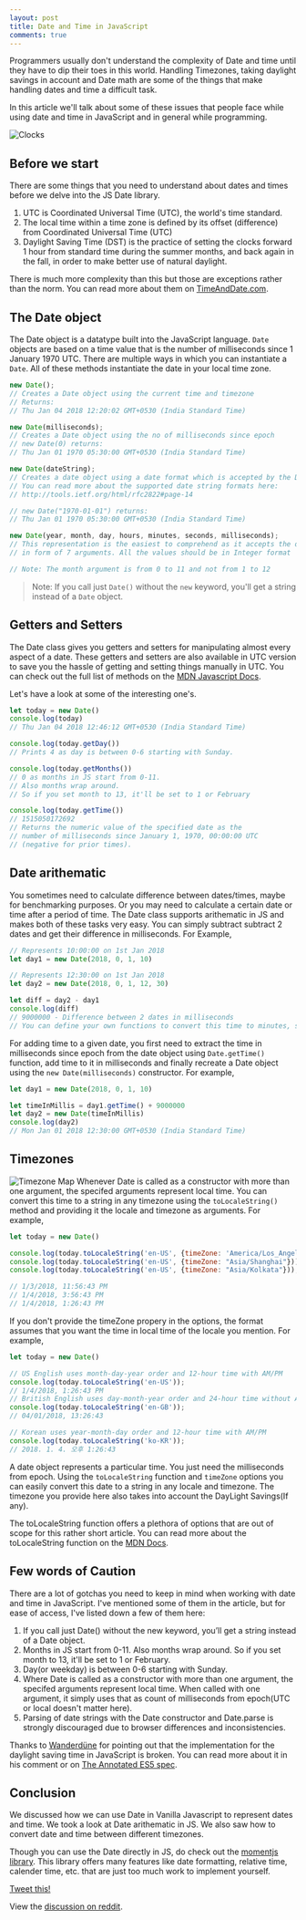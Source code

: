 ```yaml
---
layout: post
title: Date and Time in JavaScript
comments: true
---
```


Programmers usually don't understand the complexity of Date and time until they have to dip their toes in this world. Handling Timezones, taking daylight savings in account and Date math are some of the things that make handling dates and time a difficult task.

In this article we'll talk about some of these issues that people face while using date and time in JavaScript and in general while programming.

![Clocks](https://media.giphy.com/media/l0MYOUI5XfRk4LLWM/giphy.gif)
## Before we start
There are some things that you need to understand about dates and times before we delve into the JS Date library.

1. UTC is Coordinated Universal Time (UTC), the world's time standard.
2. The local time within a time zone is defined by its offset (difference) from Coordinated Universal Time (UTC)
3. Daylight Saving Time (DST) is the practice of setting the clocks forward 1 hour from standard time during the summer months, and back again in the fall, in order to make better use of natural daylight. 

There is much more complexity than this but those are exceptions rather than the norm. You can read more about them on [TimeAndDate.com](https://www.timeanddate.com/time/time-zones.html).

## The Date object
The Date object is a datatype built into the JavaScript language. `Date` objects are based on a time value that is the number of milliseconds since 1 January 1970 UTC. There are multiple ways in which you can instantiate a `Date`. All of these methods instantiate the date in your local time zone.

```js
new Date();
// Creates a Date object using the current time and timezone
// Returns: 
// Thu Jan 04 2018 12:20:02 GMT+0530 (India Standard Time)

new Date(milliseconds);
// Creates a Date object using the no of milliseconds since epoch
// new Date(0) returns: 
// Thu Jan 01 1970 05:30:00 GMT+0530 (India Standard Time)

new Date(dateString);
// Creates a date object using a date format which is accepted by the Date.parse method.
// You can read more about the supported date string formats here:
// http://tools.ietf.org/html/rfc2822#page-14

// new Date("1970-01-01") returns: 
// Thu Jan 01 1970 05:30:00 GMT+0530 (India Standard Time)

new Date(year, month, day, hours, minutes, seconds, milliseconds);
// This representation is the easiest to comprehend as it accepts the date 
// in form of 7 arguments. All the values should be in Integer format

// Note: The month argument is from 0 to 11 and not from 1 to 12
```

> Note: If you call just `Date()` without the `new` keyword, you'll get a string instead of a `Date` object.

## Getters and Setters
The Date class gives you getters and setters for manipulating almost every aspect of a date. These getters and setters are also available in UTC version to save you the hassle of getting and setting things manually in UTC. You can check out the full list of methods on the [MDN Javascript Docs](https://developer.mozilla.org/en-US/docs/Web/JavaScript/Reference/Global_Objects/Date). 

Let's have a look at some of the interesting one's. 

```js
let today = new Date()
console.log(today)
// Thu Jan 04 2018 12:46:12 GMT+0530 (India Standard Time)

console.log(today.getDay())
// Prints 4 as day is between 0-6 starting with Sunday.

console.log(today.getMonths())
// 0 as months in JS start from 0-11. 
// Also months wrap around. 
// So if you set month to 13, it'll be set to 1 or February

console.log(today.getTime())
// 1515050172692
// Returns the numeric value of the specified date as the 
// number of milliseconds since January 1, 1970, 00:00:00 UTC
// (negative for prior times).
```

## Date arithematic
You sometimes need to calculate difference between dates/times, maybe for benchmarking purposes. Or you may need to calculate a certain date or time after a period of time. The Date class supports arithematic in JS and makes both of these tasks very easy. You can simply subtract subtract 2 dates and get their difference in milliseconds. For Example,

```js
// Represents 10:00:00 on 1st Jan 2018
let day1 = new Date(2018, 0, 1, 10) 

// Represents 12:30:00 on 1st Jan 2018
let day2 = new Date(2018, 0, 1, 12, 30)

let diff = day2 - day1
console.log(diff)
// 9000000 - Difference between 2 dates in milliseconds
// You can define your own functions to convert this time to minutes, seconds, etc.
```

For adding time to a given date, you first need to extract the time in milliseconds since epoch from the date object using `Date.getTime()` function, add time to it in milliseconds and finally recreate a Date object using the `new Date(milliseconds)` constructor. For example,

```js
let day1 = new Date(2018, 0, 1, 10) 

let timeInMillis = day1.getTime() + 9000000
let day2 = new Date(timeInMillis)
console.log(day2)
// Mon Jan 01 2018 12:30:00 GMT+0530 (India Standard Time)
```

## Timezones
![Timezone Map](http://www.developingthefuture.net/wp-content/uploads/2013/07/localization-timezones.png)
Whenever Date is called as a constructor with more than one argument, the specifed arguments represent local time. You can convert this time to a string in any timezone using the `toLocaleString()` method and providing it the locale and timezone as arguments. For example,

```js
let today = new Date()

console.log(today.toLocaleString('en-US', {timeZone: 'America/Los_Angeles'}));
console.log(today.toLocaleString('en-US', {timeZone: "Asia/Shanghai"}));
console.log(today.toLocaleString('en-US', {timeZone: "Asia/Kolkata"}));

// 1/3/2018, 11:56:43 PM
// 1/4/2018, 3:56:43 PM
// 1/4/2018, 1:26:43 PM
```

If you don't provide the timeZone propery in the options, the format assumes that you want the time in local time of the locale you mention. For example,

```js
let today = new Date()

// US English uses month-day-year order and 12-hour time with AM/PM
console.log(today.toLocaleString('en-US'));
// 1/4/2018, 1:26:43 PM
// British English uses day-month-year order and 24-hour time without AM/PM
console.log(today.toLocaleString('en-GB'));
// 04/01/2018, 13:26:43

// Korean uses year-month-day order and 12-hour time with AM/PM
console.log(today.toLocaleString('ko-KR'));
// 2018. 1. 4. 오후 1:26:43
```

A date object represents a particular time. You just need the milliseconds from epoch. Using the `toLocaleString` function and `timeZone` options you can easily convert this date to a string in any locale and timezone. The timezone you provide here also takes into account the DayLight Savings(If any).

The toLocaleString function offers a plethora of options that are out of scope for this rather short article. You can read more about the toLocaleString function on the [MDN Docs](https://developer.mozilla.org/en-US/docs/Web/JavaScript/Reference/Global_Objects/Date/toLocaleString).

## Few words of Caution
There are a lot of gotchas you need to keep in mind when working with date and time in JavaScript. I've mentioned some of them in the article, but for ease of access, I've listed down a few of them here:

1. If you call just Date() without the new keyword, you’ll get a string instead of a Date object.
2. Months in JS start from 0-11. Also months wrap around. So if you set month to 13, it'll be set to 1 or February.
3. Day(or weekday) is between 0-6 starting with Sunday.
4. Where Date is called as a constructor with more than one argument, the specifed arguments represent local time. When called with one argument, it simply uses that as count of milliseconds from epoch(UTC or local doesn't matter here).
5. Parsing of date strings with the Date constructor and Date.parse is strongly discouraged due to browser differences and inconsistencies.

Thanks to [Wanderdüne](https://disqus.com/by/wanderdne/) for pointing out that the implementation for the daylight saving time in JavaScript is broken. You can read more about it in his comment or on [The Annotated ES5 spec](http://es5.github.io/#x15.9.1.8).

## Conclusion
We discussed how we can use Date in Vanilla Javascript to represent dates and time. We took a look at Date arithematic in JS. We also saw how to convert date and time between different timezones. 

Though you can use the Date directly in JS, do check out the [momentjs library](http://momentjs.com/). This library offers many features like date formatting, relative time, calender time, etc. that are just too much work to implement yourself. 

[Tweet this!](https://twitter.com/intent/tweet?text="Date%20and%20Time%20in%20JS"&url="https://ayushgp.github.io/date-and-time-in-javascript"&via=ayushgp)

View the [discussion on reddit](https://www.reddit.com/r/javascript/comments/7o1t0r/date_and_time_in_javascript/).
